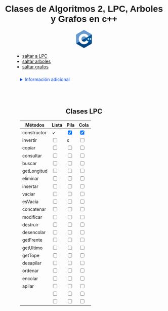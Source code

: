 <h1 align="center" style="font-family:sans-serif">Clases de Algoritmos 2, LPC, Arboles y Grafos en c++</h1>
<div align="center">
  <img src="ico.png" alt="Logo" width="50"><br>
  <div align="left" style="padding-left: 33px">
    <ul>
      <li><a href="#LPC" >saltar a LPC</a><br></li>
      <li><a href="#LPC" >saltar arboles</a><br></li>
      <li><a href="#LPC" >saltar grafos</a><br></li>
    </ul>
  </div>
</div>

###

<details align="left" style="padding-left: 50px">
  <summary style="color: #04F">Información adicional</summary>
  <p>Estas librerias fueron hechas para usarse en el curso de algoritmos 2,<br> por supuesto
     estan full de bugs, <strong>no usar</strong> bajo ningun concepto en algún proyecto.</p>
</details>

<h2 align="center" id="LPC" style="padding-top: 50px">Clases LPC</h2>

<div style="padding-left: 50px">
  <table>
    <thead>
      <tr>
        <th>Métodos</th>
        <th>Lista</th>
        <th>Pila</th>
        <th>Cola</th>
      </tr>
    </thead>
    <tbody>
      <tr>
        <td>constructor</td>
        <td>✓</td>
        <td><input type="checkbox" checked></input></td>
        <td><input type="checkbox" checked></input></td>
      </tr>
      <tr>
        <td>invertir</td>
        <td><input type="checkbox" ></input></td>
        <td>x</td>
        <td><input type="checkbox" ></input></td>
      </tr>
      <tr>
        <td>copiar</td>
        <td><input type="checkbox" ></input></td>
        <td><input type="checkbox" ></input></td>
        <td><input type="checkbox" ></input></td>
      </tr>
      <tr>
        <td>consultar</td>
        <td><input type="checkbox" ></input></td>
        <td><input type="checkbox" ></input></td>
        <td><input type="checkbox" ></input></td>
      </tr>
      <tr>
        <td>buscar</td>
        <td><input type="checkbox" ></input></td>
        <td><input type="checkbox" ></input></td>
        <td><input type="checkbox" ></input></td>
      </tr>
      <tr>
        <td>getLongitud</td>
        <td><input type="checkbox" ></input></td>
        <td><input type="checkbox" ></input></td>
        <td><input type="checkbox" ></input></td>
      </tr>
      <tr>
        <td>eliminar</td>
        <td><input type="checkbox" ></input></td>
        <td><input type="checkbox" ></input></td>
        <td><input type="checkbox" ></input></td>
      </tr>
      <tr>
        <td>insertar</td>
        <td><input type="checkbox" ></input></td>
        <td><input type="checkbox" ></input></td>
        <td><input type="checkbox" ></input></td>
      </tr>
      <tr>
        <td>vaciar</td>
        <td><input type="checkbox" ></input></td>
        <td><input type="checkbox" ></input></td>
        <td><input type="checkbox" ></input></td>
      </tr>
      <tr>
        <td>esVacia</td>
        <td><input type="checkbox" ></input></td>
        <td><input type="checkbox" ></input></td>
        <td><input type="checkbox" ></input></td>
      </tr>
      <tr>
        <td>concatenar</td>
        <td><input type="checkbox" ></input></td>
        <td><input type="checkbox" ></input></td>
        <td><input type="checkbox" ></input></td>
      </tr>
      <tr>
        <td>modificar</td>
        <td><input type="checkbox" ></input></td>
        <td><input type="checkbox" ></input></td>
        <td><input type="checkbox" ></input></td>
      </tr>
      <tr>
        <td>destruir</td>
        <td><input type="checkbox" ></input></td>
        <td><input type="checkbox" ></input></td>
        <td><input type="checkbox" ></input></td>
      </tr>
      <tr>
        <td>desencolar</td>
        <td><input type="checkbox" ></input></td>
        <td><input type="checkbox" ></input></td>
        <td><input type="checkbox" ></input></td>
      </tr>
      <tr>
        <td>getFrente</td>
        <td><input type="checkbox" ></input></td>
        <td><input type="checkbox" ></input></td>
        <td><input type="checkbox" ></input></td>
      </tr>
      <tr>
        <td>getUltimo</td>
        <td><input type="checkbox" ></input></td>
        <td><input type="checkbox" ></input></td>
        <td><input type="checkbox" ></input></td>
      </tr>
      <tr>
        <td>getTope</td>
        <td><input type="checkbox" ></input></td>
        <td><input type="checkbox" ></input></td>
        <td><input type="checkbox" ></input></td>
      </tr>
      <tr>
        <td>desapilar</td>
        <td><input type="checkbox" ></input></td>
        <td><input type="checkbox" ></input></td>
        <td><input type="checkbox" ></input></td>
      </tr>
      <tr>
        <td>ordenar</td>
        <td><input type="checkbox" ></input></td>
        <td><input type="checkbox" ></input></td>
        <td><input type="checkbox" ></input></td>
      </tr>
      <tr>
        <td>encolar</td>
        <td><input type="checkbox" ></input></td>
        <td><input type="checkbox" ></input></td>
        <td><input type="checkbox" ></input></td>
      </tr>
      <tr>
        <td>apilar</td>
        <td><input type="checkbox" ></input></td>
        <td><input type="checkbox" ></input></td>
        <td><input type="checkbox" ></input></td>
      </tr>
      <tr>
        <td></td>
        <td><input type="checkbox" ></input></td>
        <td><input type="checkbox" ></input></td>
        <td><input type="checkbox" ></input></td>
      </tr>
      <tr>
        <td></td>
        <td><input type="checkbox" ></input></td>
        <td><input type="checkbox" ></input></td>
        <td><input type="checkbox" ></input></td>
      </tr>
    </tbody>
  </table>
</div>
  
